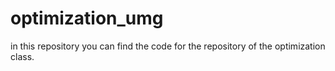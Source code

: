 # optimization_umg
in this repository you can find the code for the repository of the optimization class.
